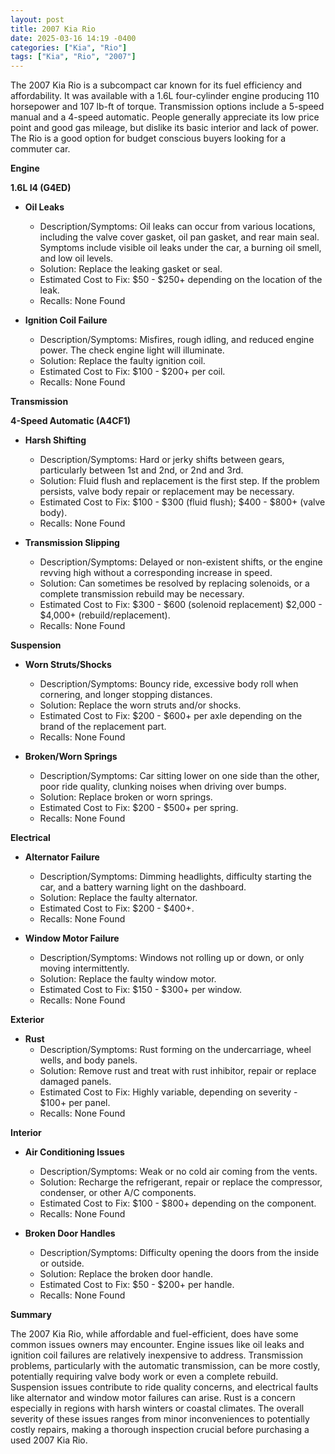 ```yaml
---
layout: post
title: 2007 Kia Rio
date: 2025-03-16 14:19 -0400
categories: ["Kia", "Rio"]
tags: ["Kia", "Rio", "2007"]
---
```

The 2007 Kia Rio is a subcompact car known for its fuel efficiency and affordability. It was available with a 1.6L four-cylinder engine producing 110 horsepower and 107 lb-ft of torque. Transmission options include a 5-speed manual and a 4-speed automatic. People generally appreciate its low price point and good gas mileage, but dislike its basic interior and lack of power. The Rio is a good option for budget conscious buyers looking for a commuter car.

**Engine**

**1.6L I4 (G4ED)**

*   **Oil Leaks**
    *   Description/Symptoms: Oil leaks can occur from various locations, including the valve cover gasket, oil pan gasket, and rear main seal. Symptoms include visible oil leaks under the car, a burning oil smell, and low oil levels.
    *   Solution: Replace the leaking gasket or seal.
    *   Estimated Cost to Fix: $50 - $250+ depending on the location of the leak.
    *   Recalls: None Found

*   **Ignition Coil Failure**
    *   Description/Symptoms: Misfires, rough idling, and reduced engine power. The check engine light will illuminate.
    *   Solution: Replace the faulty ignition coil.
    *   Estimated Cost to Fix: $100 - $200+ per coil.
    *   Recalls: None Found

**Transmission**

**4-Speed Automatic (A4CF1)**

*   **Harsh Shifting**
    *   Description/Symptoms: Hard or jerky shifts between gears, particularly between 1st and 2nd, or 2nd and 3rd.
    *   Solution: Fluid flush and replacement is the first step. If the problem persists, valve body repair or replacement may be necessary.
    *   Estimated Cost to Fix: $100 - $300 (fluid flush); $400 - $800+ (valve body).
    *   Recalls: None Found

*   **Transmission Slipping**
    * Description/Symptoms: Delayed or non-existent shifts, or the engine revving high without a corresponding increase in speed.
    * Solution: Can sometimes be resolved by replacing solenoids, or a complete transmission rebuild may be necessary.
    * Estimated Cost to Fix: $300 - $600 (solenoid replacement) $2,000 - $4,000+ (rebuild/replacement).
    * Recalls: None Found

**Suspension**

*   **Worn Struts/Shocks**
    *   Description/Symptoms: Bouncy ride, excessive body roll when cornering, and longer stopping distances.
    *   Solution: Replace the worn struts and/or shocks.
    *   Estimated Cost to Fix: $200 - $600+ per axle depending on the brand of the replacement part.
    *   Recalls: None Found

*   **Broken/Worn Springs**
    *   Description/Symptoms: Car sitting lower on one side than the other, poor ride quality, clunking noises when driving over bumps.
    *   Solution: Replace broken or worn springs.
    *   Estimated Cost to Fix: $200 - $500+ per spring.
    *   Recalls: None Found

**Electrical**

*   **Alternator Failure**
    *   Description/Symptoms: Dimming headlights, difficulty starting the car, and a battery warning light on the dashboard.
    *   Solution: Replace the faulty alternator.
    *   Estimated Cost to Fix: $200 - $400+.
    *   Recalls: None Found

*   **Window Motor Failure**
    *   Description/Symptoms: Windows not rolling up or down, or only moving intermittently.
    *   Solution: Replace the faulty window motor.
    *   Estimated Cost to Fix: $150 - $300+ per window.
    *   Recalls: None Found

**Exterior**

*   **Rust**
    *   Description/Symptoms: Rust forming on the undercarriage, wheel wells, and body panels.
    *   Solution: Remove rust and treat with rust inhibitor, repair or replace damaged panels.
    *   Estimated Cost to Fix: Highly variable, depending on severity - $100+ per panel.
    *   Recalls: None Found

**Interior**

*   **Air Conditioning Issues**
    *   Description/Symptoms: Weak or no cold air coming from the vents.
    *   Solution: Recharge the refrigerant, repair or replace the compressor, condenser, or other A/C components.
    *   Estimated Cost to Fix: $100 - $800+ depending on the component.
    *   Recalls: None Found

*   **Broken Door Handles**
    *   Description/Symptoms: Difficulty opening the doors from the inside or outside.
    *   Solution: Replace the broken door handle.
    *   Estimated Cost to Fix: $50 - $200+ per handle.
    *   Recalls: None Found

**Summary**

The 2007 Kia Rio, while affordable and fuel-efficient, does have some common issues owners may encounter. Engine issues like oil leaks and ignition coil failures are relatively inexpensive to address. Transmission problems, particularly with the automatic transmission, can be more costly, potentially requiring valve body work or even a complete rebuild. Suspension issues contribute to ride quality concerns, and electrical faults like alternator and window motor failures can arise. Rust is a concern especially in regions with harsh winters or coastal climates. The overall severity of these issues ranges from minor inconveniences to potentially costly repairs, making a thorough inspection crucial before purchasing a used 2007 Kia Rio.

